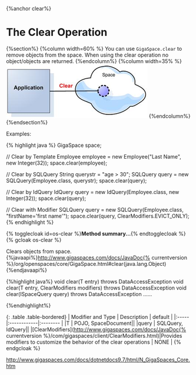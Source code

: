 
{%anchor clear%}

# The Clear Operation

{%section%}
{%column width=60% %}
You can use `GigaSpace.clear` to remove objects from the space. When using the clear operation no object/objects are returned.
{%endcolumn%}
{%column width=35% %}
![POJO_clear.jpg](/attachment_files/POJO_clear.jpg)
{%endcolumn%}
{%endsection%}

Examples:

{% highlight java %}
   GigaSpace space;

   // Clear by Template
   Employee employee = new Employee("Last Name", new Integer(32));
   space.clear(employee);

   // Clear by SQLQuery
   String querystr	= "age > 30";
   SQLQuery query = new SQLQuery(Employee.class, querystr);
   space.clear(query);

   // Clear by IdQuery
   IdQuery<Employee> query = new IdQuery<Employee>(Employee.class,
   				new Integer(32));
   space.clear(query);

   // Clear with Modifier
   SQLQuery<Employee> query = new SQLQuery<Employee>(Employee.class,
				"firstName='first name'");
   space.clear(query, ClearModifiers.EVICT_ONLY);
{% endhighlight %}



{% togglecloak id=os-clear %}**Method summary...**{% endtogglecloak %}
{% gcloak os-clear %}

Clears objects from space.{%javaapi%}http://www.gigaspaces.com/docs/JavaDoc{% currentversion %}/org/openspaces/core/GigaSpace.html#clear(java.lang.Object){%endjavaapi%}

{%highlight java%}
void clear(T entry) throws DataAccessException
void clear(T entry, ClearModifiers modifiers) throws DataAccessException
void clear(ISpaceQuery<T> query) throws DataAccessException
......

{%endhighlight%}

{: .table .table-bordered}
| Modifier and Type | Description | default |
|:-----|:------------|:-------- |
|T          | POJO, SpaceDocument||
|query         | SQLQuery, IdQuery||
|[ClearModifiers](http://www.gigaspaces.com/docs/JavaDoc{% currentversion %}/com/gigaspaces/client/ClearModifiers.html)|Provides modifiers to customize the behavior of the clear operations | NONE  |
{% endgcloak  %}



http://www.gigaspaces.com/docs/dotnetdocs9.7/html/N_GigaSpaces_Core.htm

